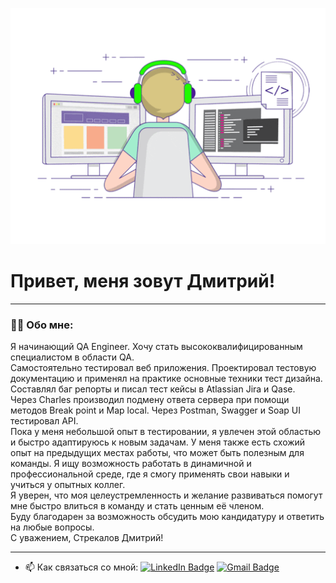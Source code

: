 ![Header](https://github.com/baddmitry/dmitrystrekalov/blob/main/assets/gif.gif)


# Привет, меня зовут Дмитрий!

---

### 👨‍💻 Обо мне:

Я начинающий QA Engineer. Хочу стать высококвалифицированным
специалистом в области QA.  
Самостоятельно тестировал веб приложения. Проектировал тестовую документацию и применял на практике основные техники тест дизайна. Составлял баг репорты и писал тест кейсы в Atlassian Jira и Qase.  
Через Charles производил подмену ответа сервера при помощи методов Break point и Map local. Через Postman, Swagger и Soap UI тестировал API.  
Пока у меня небольшой опыт в тестировании, я увлечен этой областью и быстро
адаптируюсь к новым задачам. У меня также есть схожий опыт на предыдущих местах
работы, что может быть полезным для команды. Я ищу возможность работать в динамичной и профессиональной среде, где я смогу применять свои навыки и учиться у опытных коллег.  
Я уверен, что моя целеустремленность и желание развиваться помогут мне быстро влиться в команду и стать ценным её членом.   
Буду благодарен за возможность обсудить мою кандидатуру и ответить на любые вопросы.  
С уважением, Стрекалов Дмитрий!

---

- 📫 Как связаться со мной: [![LinkedIn Badge](https://img.shields.io/badge/-@artsiomrusau-blue?style=flat&logo=LinkedIn&logoColor=white)](https://www.linkedin.com/in/artsiomrusau/) [![Gmail Badge](https://img.shields.io/badge/-Gmail-red?style=flat&logo=Gmail&logoColor=white)](mailto:strekalov.d@gmail.com)